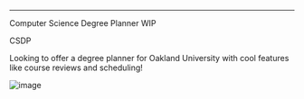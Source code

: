 ------------------------------------------------------
Computer Science Degree Planner WIP

CSDP

Looking to offer a degree planner for Oakland University with cool features like course reviews and scheduling!

![image](https://github.com/user-attachments/assets/0a28dc7b-30c6-45ca-8c32-26f92380210b)
